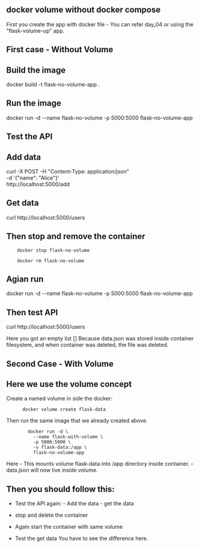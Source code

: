 docker volume without docker compose
-------------------------------------
First you create the app with docker file - You can refer day_04 or using the "flask-volume-up" app.

First case - Without Volume
--------------------------------

Build the image
------------------------
docker build -t flask-no-volume-app .

Run the image
--------------------

docker run -d --name flask-no-volume -p 5000:5000 flask-no-volume-app

Test the API
---------------------------
Add data
-----------
curl -X POST -H "Content-Type: application/json" \
  -d '{"name": "Alice"}' \
  http://localhost:5000/add

Get data
------------------
curl http://localhost:5000/users

Then stop and remove the container
---------------------------------------
        docker stop flask-no-volume
        
        docker rm flask-no-volume

Agian run 
-------------
docker run -d --name flask-no-volume -p 5000:5000 flask-no-volume-app

Then test API
-----------
curl http://localhost:5000/users

Here you got an empty list []
Because data.json was stored inside container filesystem, and when container was deleted, the file was deleted.

Second Case - With Volume
-------------------------------------

Here we use the volume concept 
---------------------------------

Create a named volume in side the docker:

          docker volume create flask-data

Then run the same image that we already created above.

            docker run -d \
              --name flask-with-volume \
              -p 5000:5000 \
              -v flask-data:/app \
              flask-no-volume-app

Here 
      - This mounts volume flask-data into /app directory inside container.
      - data.json will now live inside volume.

Then you should follow this:
------------------------------------

- Test the API again:
      - Add the data
      - get the data

- stop and delete the container
- Again start the container with same volume 
- Test the get data
   You have to see the difference here.




